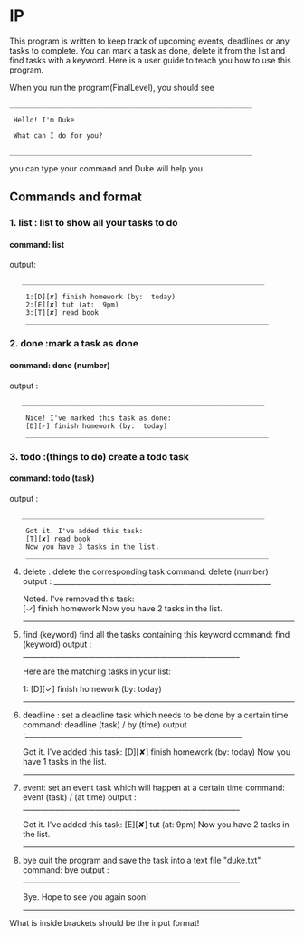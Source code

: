 # IP

This program is written to keep track of upcoming events, deadlines or any tasks to complete. You can mark a task as done, delete it from the list and find tasks with a keyword.
Here is a user guide to teach you how to use this program.

When you run the program(FinalLevel), you should see
```
____________________________________________________________

 Hello! I'm Duke

 What can I do for you?

____________________________________________________________
```
you can type your command and Duke will help you

## Commands and format

### 1. list : list to show all your tasks to do
#### command: list

output: 
```
   ____________________________________________________________

	1:[D][✘] finish homework (by:  today)
	2:[E][✘] tut (at:  9pm)
	3:[T][✘] read book
	____________________________________________________________
```
### 2.  done :mark a task as done
#### command: done (number)
output :
```
   ____________________________________________________________

 	Nice! I've marked this task as done:
 	[D][✓] finish homework (by:  today)
	____________________________________________________________
```
### 3. todo :(things to do) create a todo task
#### command: todo (task)
output : 
```
   ____________________________________________________________

	Got it. I've added this task: 
   	[T][✘] read book
	Now you have 3 tasks in the list. 
	____________________________________________________________
```
4. delete : delete the corresponding task
command: delete (number)
output : ____________________________________________________________

	Noted. I've removed this task:  
 	[✓] finish homework
	Now you have 2 tasks in the list. 
	____________________________________________________________
5. find (keyword) find all the tasks containing this keyword
command: find (keyword)
output : ____________________________________________________________

	Here are the matching tasks in your list:

	1: [D][✓] finish homework (by:  today)
	____________________________________________________________
6. deadline : set a deadline task which needs to be done by a certain time
command: deadline (task) / by (time)
output :____________________________________________________________

	Got it. I've added this task: 
  	 [D][✘] finish homework (by:  today)
	Now you have 1 tasks in the list. 
	____________________________________________________________
7. event: set an event task which will happen at a certain time
command: event (task) / (at time)
output : ____________________________________________________________

	Got it. I've added this task: 
   	[E][✘] tut (at:  9pm)
	Now you have 2 tasks in the list. 
	____________________________________________________________
8. bye  quit the program and save the task into a text file "duke.txt"
command: bye
output :  ____________________________________________________________

	Bye. Hope to see you again soon!
	____________________________________________________________
What is inside brackets should be the input format!

